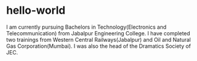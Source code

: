 # hello-world
I am currently pursuing Bachelors in Technology(Electronics and Telecommunication) from Jabalpur Engineering College. 
I have completed two trainings from Western Central Railways(Jabalpur) and Oil and Natural Gas Corporation(Mumbai).
I was also the head of the Dramatics Society of JEC.
